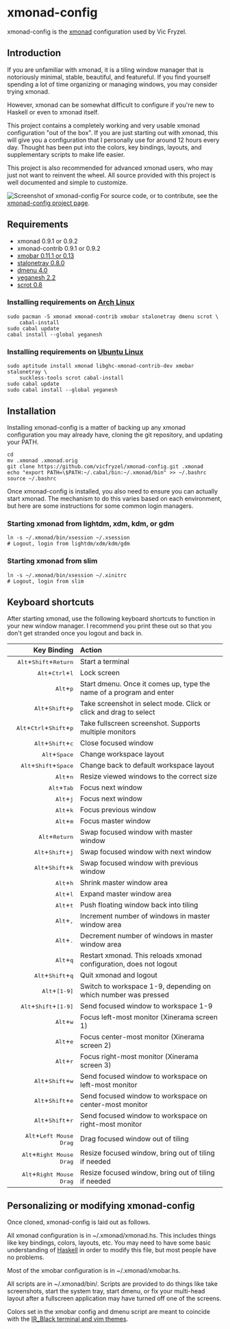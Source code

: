 # xmonad-config
xmonad-config is the [xmonad](http://xmonad.org/) configuration used by Vic Fryzel.


## Introduction

If you are unfamiliar with xmonad, it is a tiling window manager that is
notoriously minimal, stable, beautiful, and featureful.  If you find yourself
spending a lot of time organizing or managing windows, you may consider trying
xmonad.

However, xmonad can be somewhat difficult to configure if you're new to
Haskell or even to xmonad itself.

This project contains a completely working and very usable xmonad
configuration "out of the box".  If you are just starting out with xmonad,
this will give you a configuration that I personally use for around 12 hours
every day.  Thought has been put into the colors, key bindings, layouts,
and supplementary scripts to make life easier.

This project is also recommended for advanced xmonad users, who may just not
want to reinvent the wheel.  All source provided with this project is well
documented and simple to customize.

![Screenshot of xmonad-config](https://raw.github.com/vicfryzel/xmonad-config/master/screenshot.png)
For source code, or to contribute, see the
[xmonad-config project page](http://github.com/vicfryzel/xmonad-config).


## Requirements

* xmonad 0.9.1 or 0.9.2
* xmonad-contrib 0.9.1 or 0.9.2
* [xmobar 0.11.1 or 0.13](http://projects.haskell.org/xmobar/)
* [stalonetray 0.8.0](http://stalonetray.sourceforge.net/)
* [dmenu 4.0](http://tools.suckless.org/dmenu/)
* [yeganesh 2.2](http://dmwit.com/yeganesh/)
* [scrot 0.8](http://freshmeat.net/projects/scrot/)

### Installing requirements on [Arch Linux](http://www.archlinux.org/)

    sudo pacman -S xmonad xmonad-contrib xmobar stalonetray dmenu scrot \
        cabal-install
    sudo cabal update
    cabal install --global yeganesh

### Installing requirements on [Ubuntu Linux](http://www.ubuntu.com/)

    sudo aptitude install xmonad libghc-xmonad-contrib-dev xmobar stalonetray \
        suckless-tools scrot cabal-install
    sudo cabal update
    sudo cabal install --global yeganesh

## Installation

Installing xmonad-config is a matter of backing up any xmonad configuration
you may already have, cloning the git repository, and updating your PATH.

    cd
    mv .xmonad .xmonad.orig
    git clone https://github.com/vicfryzel/xmonad-config.git .xmonad
    echo "export PATH=\$PATH:~/.cabal/bin:~/.xmonad/bin" >> ~/.bashrc
    source ~/.bashrc

Once xmonad-config is installed, you also need to ensure you can actually
start xmonad.  The mechanism to do this varies based on each environment, but
here are some instructions for some common login managers.

### Starting xmonad from lightdm, xdm, kdm, or gdm

    ln -s ~/.xmonad/bin/xsession ~/.xsession
    # Logout, login from lightdm/xdm/kdm/gdm

### Starting xmonad from slim

    ln -s ~/.xmonad/bin/xsession ~/.xinitrc
    # Logout, login from slim


## Keyboard shortcuts

After starting xmonad, use the following keyboard shortcuts to function in
your new window manager.  I recommend you print these out so that you don't
get stranded once you logout and back in.

|                           Key Binding                        |                        Action                          |
|-------------------------------------------------------------:|:-------------------------------------------------------|
| <kbd>Alt</kbd>+<kbd>Shift</kbd>+<kbd>Return</kbd>            |                      Start a terminal                  |
| <kbd>Alt</kbd>+<kbd>Ctrl</kbd>+<kbd>l</kbd>                  |                        Lock screen                     |
| <kbd>Alt</kbd>+<kbd>p</kbd> | Start dmenu.  Once it comes up, type the name of a program and enter |
| <kbd>Alt</kbd>+<kbd>Shift</kbd>+<kbd>p</kbd> | Take screenshot in select mode. Click or click and drag to select |
| <kbd>Alt</kbd>+<kbd>Ctrl</kbd>+<kbd>Shift</kbd>+<kbd>p</kbd> | Take fullscreen screenshot. Supports multiple monitors |
| <kbd>Alt</kbd>+<kbd>Shift</kbd>+<kbd>c</kbd> | Close focused window |
| <kbd>Alt</kbd>+<kbd>Space</kbd> | Change workspace layout |
| <kbd>Alt</kbd>+<kbd>Shift</kbd>+<kbd>Space</kbd> | Change back to default workspace layout |
| <kbd>Alt</kbd>+<kbd>n</kbd> | Resize viewed windows to the correct size |
| <kbd>Alt</kbd>+<kbd>Tab</kbd> | Focus next window |
| <kbd>Alt</kbd>+<kbd>j</kbd> | Focus next window |
| <kbd>Alt</kbd>+<kbd>k</kbd> | Focus previous window |
| <kbd>Alt</kbd>+<kbd>m</kbd> | Focus master window |
| <kbd>Alt</kbd>+<kbd>Return</kbd> | Swap focused window with master window |
| <kbd>Alt</kbd>+<kbd>Shift</kbd>+<kbd>j</kbd> | Swap focused window with next window |
| <kbd>Alt</kbd>+<kbd>Shift</kbd>+<kbd>k</kbd> | Swap focused window with previous window |
| <kbd>Alt</kbd>+<kbd>h</kbd> | Shrink master window area |
| <kbd>Alt</kbd>+<kbd>l</kbd> | Expand master window area |
| <kbd>Alt</kbd>+<kbd>t</kbd> | Push floating window back into tiling |
| <kbd>Alt</kbd>+<kbd>,</kbd> | Increment number of windows in master window area |
| <kbd>Alt</kbd>+<kbd>.</kbd> | Decrement number of windows in master window area |
| <kbd>Alt</kbd>+<kbd>q</kbd> | Restart xmonad. This reloads xmonad configuration, does not logout |
| <kbd>Alt</kbd>+<kbd>Shift</kbd>+<kbd>q</kbd> | Quit xmonad and logout |
| <kbd>Alt</kbd>+<kbd>[1-9]</kbd> | Switch to workspace 1-9, depending on which number was pressed |
| <kbd>Alt</kbd>+<kbd>Shift</kbd>+<kbd>[1-9]</kbd> | Send focused window to workspace 1-9 |
| <kbd>Alt</kbd>+<kbd>w</kbd> | Focus left-most monitor (Xinerama screen 1) |
| <kbd>Alt</kbd>+<kbd>e</kbd> | Focus center-most monitor (Xinerama screen 2) |
| <kbd>Alt</kbd>+<kbd>r</kbd> | Focus right-most monitor (Xinerama screen 3) |
| <kbd>Alt</kbd>+<kbd>Shift</kbd>+<kbd>w</kbd> | Send focused window to workspace on left-most monitor |
| <kbd>Alt</kbd>+<kbd>Shift</kbd>+<kbd>e</kbd> | Send focused window to workspace on center-most monitor |
| <kbd>Alt</kbd>+<kbd>Shift</kbd>+<kbd>r</kbd> | Send focused window to workspace on right-most monitor |
| <kbd>Alt</kbd>+<kbd>Left Mouse Drag</kbd> | Drag focused window out of tiling |
| <kbd>Alt</kbd>+<kbd>Right Mouse Drag</kbd> | Resize focused window, bring out of tiling if needed |
| <kbd>Alt</kbd>+<kbd>Right Mouse Drag</kbd> | Resize focused window, bring out of tiling if needed |


## Personalizing or modifying xmonad-config

Once cloned, xmonad-config is laid out as follows.

All xmonad configuration is in ~/.xmonad/xmonad.hs.  This includes
things like key bindings, colors, layouts, etc.  You may need to have some
basic understanding of [Haskell](https://wiki.haskell.org/Haskell)
in order to modify this file, but most people have no problems.

Most of the xmobar configuration is in ~/.xmonad/xmobar.hs.

All scripts are in ~/.xmonad/bin/.  Scripts are provided to do things like
take screenshots, start the system tray, start dmenu, or fix your multi-head
layout after a fullscreen application may have turned off one of the screens. 

Colors set in the xmobar config and dmenu script are meant to coincide with the
[IR_Black terminal and vim themes](http://toddwerth.com/2008/04/30/the-last-vim-color-scheme-youll-ever-need/).
